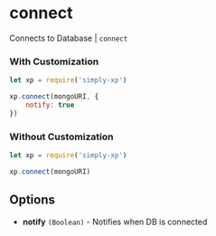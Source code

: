 # connect

Connects to Database | `connect`

### With Customization

```js
let xp = require('simply-xp')

xp.connect(mongoURI, {
	notify: true
})
```

### Without Customization

```js
let xp = require('simply-xp')

xp.connect(mongoURI)
```

## Options

- **notify** `(Boolean)` - Notifies when DB is connected
